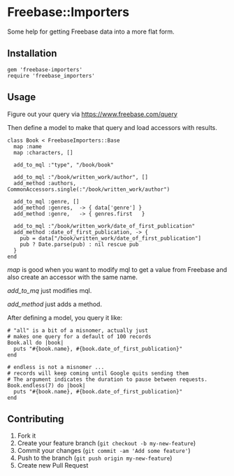 # Freebase::Importers

Some help for getting Freebase data into a more flat form.

## Installation

    gem 'freebase-importers'
    require 'freebase_importers'

## Usage

Figure out your query via https://www.freebase.com/query

Then define a model to make that query and load accessors with results.

    class Book < FreebaseImporters::Base
      map :name
      map :characters, []

      add_to_mql :"type", "/book/book"

      add_to_mql :"/book/written_work/author", []
      add_method :authors, CommonAccessors.single(:"/book/written_work/author")

      add_to_mql :genre, []
      add_method :genres,  -> { data['genre'] }
      add_method :genre,   -> { genres.first   }

      add_to_mql :"/book/written_work/date_of_first_publication"
      add_method :date_of_first_publication, -> {
        pub = data["/book/written_work/date_of_first_publication"]
        pub ? Date.parse(pub) : nil rescue pub
      }
    end

*map* is good when you want to modify mql to get a value from Freebase and also create an accessor with the same name.

*add_to_mq* just modifies mql.

*add_method* just adds a method.

After defining a model, you query it like:

    # "all" is a bit of a misnomer, actually just
    # makes one query for a default of 100 records
    Book.all do |book|
      puts "#{book.name}, #{book.date_of_first_publication}"
    end

    # endless is not a misnomer ...
    # records will keep coming until Google quits sending them
    # The argument indicates the duration to pause between requests.
    Book.endless(7) do |book|
      puts "#{book.name}, #{book.date_of_first_publication}"
    end

## Contributing

1. Fork it
2. Create your feature branch (`git checkout -b my-new-feature`)
3. Commit your changes (`git commit -am 'Add some feature'`)
4. Push to the branch (`git push origin my-new-feature`)
5. Create new Pull Request
